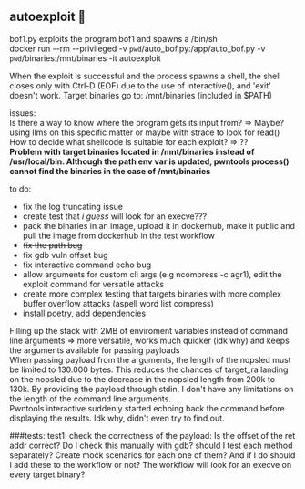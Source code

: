 ## autoexploit 💖

bof1.py exploits the program bof1 and spawns a /bin/sh<br />
docker run --rm --privileged -v `pwd`/auto_bof.py:/app/auto_bof.py -v `pwd`/binaries:/mnt/binaries -it autoexploit

When the exploit is successful and the process spawns a shell, the shell closes only with Ctrl-D (EOF) due to the use of interactive(), and 'exit' doesn't work.
Target binaries go to: /mnt/binaries (included in $PATH)

issues:<br />
Is there a way to know where the program gets its input from? => Maybe? using llms on this specific matter or maybe with strace to look for read()<br />
How to decide what shellcode is suitable for each exploit? => ??<br />
**Problem with target binaries located in /mnt/binaries instead of /usr/local/bin. Although the path env var is updated, pwntools process() cannot find the binaries in the case of /mnt/binaries**

to do:<br />
- fix the log truncating issue<br />
- create test that _i guess_ will look for an execve??? <br />
- pack the binaries in an image, upload it in dockerhub, make it public and pull the image from dockerhub in the test workflow<br />
- <del>fix the path bug</del><br />
- fix gdb vuln offset bug <br />
- fix interactive command echo bug<br />
- allow arguments for custom cli args (e.g ncompress -c agr1), edit the exploit command for versatile attacks<br />
- create more complex testing that targets binaries with more complex buffer overflow attacks (aspell word list compress)<br />
- install poetry, add dependencies<br />


Filling up the stack with 2MB of enviroment variables instead of command line arguments => more versatile, works much quicker (idk why) and keeps the arguments available for passing payloads<br />
When passing payload from the arguments, the length of the nopsled must be limited to 130.000 bytes. This reduces the chances of target_ra landing on the nopsled due to the decrease in the nopsled length from 200k to 130k. By providing the payload through stdin, I don't have any limitations on the length of the command line arguments.<br />
Pwntools interactive suddenly started echoing back the command before displaying the results. Idk why, didn't even try to find out.


###tests:
test1: check the correctness of the payload: Is the offset of the ret addr correct? Do I check this manually with gdb?
should I test each method separately? Create mock scenarios for each one of them? And if I do should I add these to the workflow or not? The workflow will look for an execve on every target binary? 